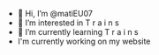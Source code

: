 - 👋 Hi, I’m @matiEU07
- 👀 I’m interested in T r a i n s
- 🌱 I’m currently learning T r a i n s
-   I'm currently working on my website

<!---
matiEU07/matiEU07 is a ✨ special ✨ repository because its `README.md` (this file) appears on your GitHub profile.
You can click the Preview link to take a look at your changes.
--->
